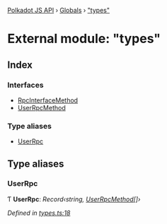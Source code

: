 [Polkadot JS API](../README.md) › [Globals](../globals.md) › ["types"](_types_.md)

# External module: "types"

## Index

### Interfaces

* [RpcInterfaceMethod](../interfaces/_types_.rpcinterfacemethod.md)
* [UserRpcMethod](../interfaces/_types_.userrpcmethod.md)

### Type aliases

* [UserRpc](_types_.md#userrpc)

## Type aliases

###  UserRpc

Ƭ **UserRpc**: *Record‹string, [UserRpcMethod](../interfaces/_types_.userrpcmethod.md)[]›*

*Defined in [types.ts:18](https://github.com/polkadot-js/api/blob/4653cc0d8/packages/rpc-core/src/types.ts#L18)*
